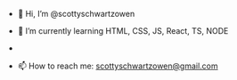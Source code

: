 - 👋 Hi, I’m @scottyschwartzowen

- 🌱 I’m currently learning HTML, CSS, JS, React, TS, NODE
- 
- 📫 How to reach me: scottyschwartzowen@gmail.com
